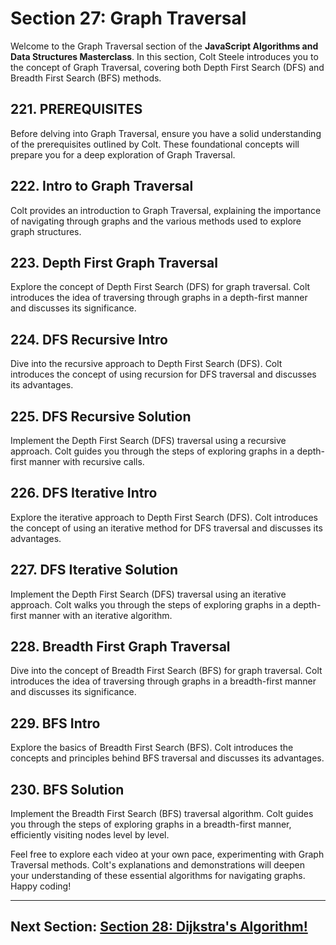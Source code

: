 # Section 27: Graph Traversal

Welcome to the Graph Traversal section of the **JavaScript Algorithms and Data Structures Masterclass**. In this section, Colt Steele introduces you to the concept of Graph Traversal, covering both Depth First Search (DFS) and Breadth First Search (BFS) methods.

## 221. PREREQUISITES

Before delving into Graph Traversal, ensure you have a solid understanding of the prerequisites outlined by Colt. These foundational concepts will prepare you for a deep exploration of Graph Traversal.

## 222. Intro to Graph Traversal

Colt provides an introduction to Graph Traversal, explaining the importance of navigating through graphs and the various methods used to explore graph structures.

## 223. Depth First Graph Traversal

Explore the concept of Depth First Search (DFS) for graph traversal. Colt introduces the idea of traversing through graphs in a depth-first manner and discusses its significance.

## 224. DFS Recursive Intro

Dive into the recursive approach to Depth First Search (DFS). Colt introduces the concept of using recursion for DFS traversal and discusses its advantages.

## 225. DFS Recursive Solution

Implement the Depth First Search (DFS) traversal using a recursive approach. Colt guides you through the steps of exploring graphs in a depth-first manner with recursive calls.

## 226. DFS Iterative Intro

Explore the iterative approach to Depth First Search (DFS). Colt introduces the concept of using an iterative method for DFS traversal and discusses its advantages.

## 227. DFS Iterative Solution

Implement the Depth First Search (DFS) traversal using an iterative approach. Colt walks you through the steps of exploring graphs in a depth-first manner with an iterative algorithm.

## 228. Breadth First Graph Traversal

Dive into the concept of Breadth First Search (BFS) for graph traversal. Colt introduces the idea of traversing through graphs in a breadth-first manner and discusses its significance.

## 229. BFS Intro

Explore the basics of Breadth First Search (BFS). Colt introduces the concepts and principles behind BFS traversal and discusses its advantages.

## 230. BFS Solution

Implement the Breadth First Search (BFS) traversal algorithm. Colt guides you through the steps of exploring graphs in a breadth-first manner, efficiently visiting nodes level by level.

Feel free to explore each video at your own pace, experimenting with Graph Traversal methods. Colt's explanations and demonstrations will deepen your understanding of these essential algorithms for navigating graphs. Happy coding!

---

## Next Section: [Section 28: Dijkstra's Algorithm!](/Section28-dijkstras-algorithm)
